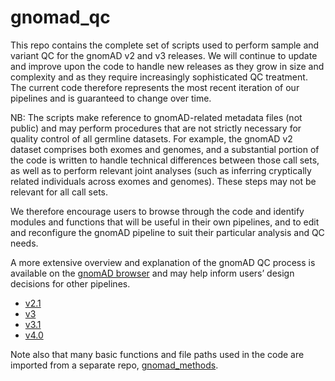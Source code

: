 # gnomad_qc

This repo contains the complete set of scripts used to perform sample and variant QC for the gnomAD v2 and v3 releases. We will continue to update and improve upon the code to handle new releases as they grow in size and complexity and as they require increasingly sophisticated QC treatment. The current code therefore represents the most recent iteration of our pipelines and is guaranteed to change over time.

NB: The scripts make reference to gnomAD-related metadata files (not public) and may perform procedures that are not strictly necessary for quality control of all germline datasets. For example, the gnomAD v2 dataset comprises both exomes and genomes, and a substantial portion of the code is written to handle technical differences between those call sets, as well as to perform relevant joint analyses (such as inferring cryptically related individuals across exomes and genomes). These steps may not be relevant for all call sets.

We therefore encourage users to browse through the code and identify modules and functions that will be useful in their own pipelines, and to edit and reconfigure the gnomAD pipeline to suit their particular analysis and QC needs.

A more extensive overview and explanation of the gnomAD QC process is available on the [gnomAD browser](https://gnomad.broadinstitute.org/news/) and may help inform users’ design decisions for other pipelines.
  * [v2.1](https://gnomad.broadinstitute.org/news/2018-10-gnomad-v2-1/)
  * [v3](https://gnomad.broadinstitute.org/news/2019-10-gnomad-v3-0/)
  * [v3.1](https://gnomad.broadinstitute.org/news/2020-10-gnomad-v3-1-new-content-methods-annotations-and-data-availability/)
  * [v4.0](https://gnomad.broadinstitute.org/news/2023-11-gnomad-v4-0/)

Note also that many basic functions and file paths used in the code are imported from a separate repo, [gnomad_methods](https://github.com/broadinstitute/gnomad_methods).
